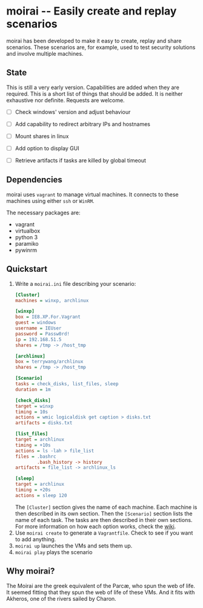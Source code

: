 # moirai -- Easily create and replay scenarios

moirai has been developed to make it easy to create, replay and share scenarios. 
These scenarios are, for example, used to test security solutions and involve 
multiple machines.


## State

This is still a very early version. Capabilities are added when they are 
required. This is a short list of things that should be added. It is neither 
exhaustive nor definite. Requests are welcome.

- [ ] Check windows' version and adjust behaviour
- [ ] Add capability to redirect arbitrary IPs and hostnames
- [ ] Mount shares in linux
- [ ] Add option to display GUI
- [ ] Retrieve artifacts if tasks are killed by global timeout


## Dependencies

moirai uses `vagrant` to manage virtual machines. It connects to these machines 
using either `ssh` or `WinRM`.

The necessary packages are:
- vagrant
- virtualbox
- python 3
- paramiko
- pywinrm


## Quickstart

1. Write a `moirai.ini` file describing your scenario:
    ```ini
    [Cluster]
    machines = winxp, archlinux

    [winxp]
    box = IE8.XP.For.Vagrant
    guest = windows
    username = IEUser
    password = Passw0rd!
    ip = 192.168.51.5
    shares = /tmp -> /host_tmp

    [archlinux]
    box = terrywang/archlinux
    shares = /tmp -> /host_tmp

    [Scenario]
    tasks = check_disks, list_files, sleep
    duration = 1m

    [check_disks]
    target = winxp
    timing = 10s
    actions = wmic logicaldisk get caption > disks.txt
    artifacts = disks.txt

    [list_files]
    target = archlinux
    timing = +10s
    actions = ls -lah > file_list
    files = .bashrc
            .bash_history -> history
    artifacts = file_list -> archlinux_ls

    [sleep]
    target = archlinux
    timing = +20s
    actions = sleep 120
    ```
   The `[Cluster]` section gives the name of each machine. Each machine is then 
   described in its own section. Then the `[Scenario]` section lists the name of 
   each task. The tasks are then described in their own sections. For more 
   information on how each option works, check the [wiki](../../wiki).
2. Use `moirai create` to generate a `Vagrantfile`. Check to see if you want to 
   add anything.
3. `moirai up` launches the VMs and sets them up.
4. `moirai play` plays the scenario


## Why moirai?

The Moirai are the greek equivalent of the Parcæ, who spun the web of life. It 
seemed fitting that they spun the web of life of these VMs. And it fits with 
Akheros, one of the rivers sailed by Charon.
